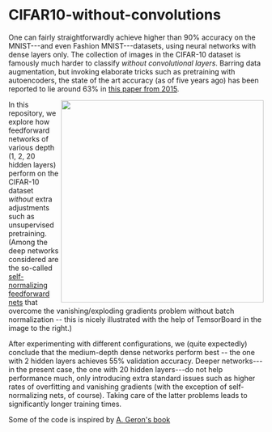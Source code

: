 # CIFAR10-without-convolutions

One can fairly straightforwardly achieve higher than 90% accuracy on the MNIST---and even Fashion MNIST---datasets, using neural networks with dense layers only. The 
collection of images in the CIFAR-10 dataset is famously much harder to classify *without convolutional layers*. Barring data augmentation, but invoking elaborate
tricks such as pretraining with autoencoders, the state of the art accuracy (as of five years ago) has been reported to lie around 63% in [this paper
from 2015](https://arxiv.org/abs/1511.02580). 

<img src="https://github.com/dprugby/CIFAR10-without-convolutions/blob/master/selu.png" align="right" width="400">

In this repository, we explore how feedforward networks of various depth (1, 2, 20 hidden layers) perform on the 
CIFAR-10 dataset *without* extra adjustments such as unsupervised pretraining. (Among the deep networks considered are the so-called [self-normalizing feedforward  nets](https://arxiv.org/abs/1706.02515) that overcome the vanishing/exploding gradients problem without batch normalization -- this is nicely illustrated with the help of TemsorBoard in the image to the right.)

After experimenting with different configurations, we (quite expectedly) conclude that 
the medium-depth dense networks perform best -- the one with 2 hidden layers achieves 55% validation accuracy. Deeper networks---in the present case, the one with 20 hidden layers---do not help performance much, only introducing extra standard issues such as higher rates of overfitting and vanishing gradients (with the exception of self-normalizing nets, of course). Taking care of the latter problems leads to significantly longer training times. 

Some of the code is inspired by [A. Geron's book](https://www.oreilly.com/library/view/hands-on-machine-learning/9781491962282/)
